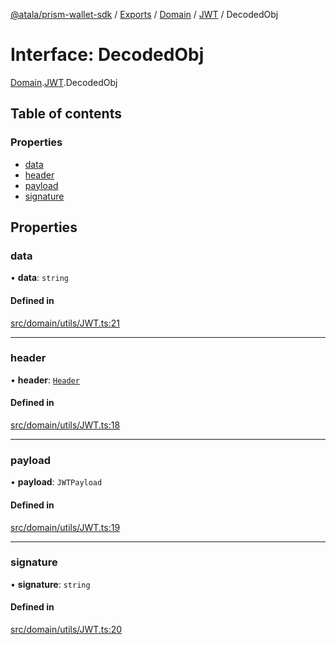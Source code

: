 [@atala/prism-wallet-sdk](../README.md) / [Exports](../modules.md) / [Domain](../modules/Domain.md) / [JWT](../modules/Domain.JWT.md) / DecodedObj

# Interface: DecodedObj

[Domain](../modules/Domain.md).[JWT](../modules/Domain.JWT.md).DecodedObj

## Table of contents

### Properties

- [data](Domain.JWT.DecodedObj.md#data)
- [header](Domain.JWT.DecodedObj.md#header)
- [payload](Domain.JWT.DecodedObj.md#payload)
- [signature](Domain.JWT.DecodedObj.md#signature)

## Properties

### data

• **data**: `string`

#### Defined in

[src/domain/utils/JWT.ts:21](https://github.com/hyperledger/identus-edge-agent-sdk-ts/blob/c632f0efed4b3d905476bd3d4312ebd50a8d0a12/src/domain/utils/JWT.ts#L21)

___

### header

• **header**: [`Header`](Domain.JWT.Header.md)

#### Defined in

[src/domain/utils/JWT.ts:18](https://github.com/hyperledger/identus-edge-agent-sdk-ts/blob/c632f0efed4b3d905476bd3d4312ebd50a8d0a12/src/domain/utils/JWT.ts#L18)

___

### payload

• **payload**: `JWTPayload`

#### Defined in

[src/domain/utils/JWT.ts:19](https://github.com/hyperledger/identus-edge-agent-sdk-ts/blob/c632f0efed4b3d905476bd3d4312ebd50a8d0a12/src/domain/utils/JWT.ts#L19)

___

### signature

• **signature**: `string`

#### Defined in

[src/domain/utils/JWT.ts:20](https://github.com/hyperledger/identus-edge-agent-sdk-ts/blob/c632f0efed4b3d905476bd3d4312ebd50a8d0a12/src/domain/utils/JWT.ts#L20)
